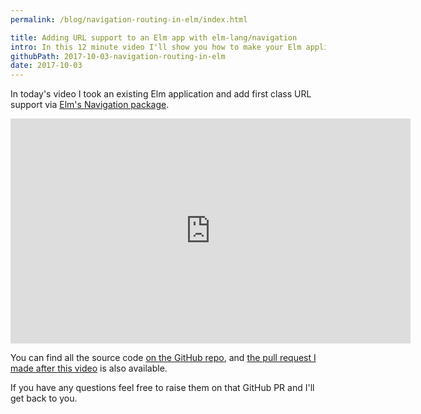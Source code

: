 ```yaml
---
permalink: /blog/navigation-routing-in-elm/index.html

title: Adding URL support to an Elm app with elm-lang/navigation
intro: In this 12 minute video I'll show you how to make your Elm application support URLs with the Navigation package.
githubPath: 2017-10-03-navigation-routing-in-elm
date: 2017-10-03
---
```


In today's video I took an existing Elm application and add first class URL support via [Elm's Navigation package](https://github.com/elm-lang/navigation).

<iframe width="640" height="360" src="https://www.youtube.com/embed/ZgAwrJ3EdT4?rel=0" frameborder="0" allowfullscreen></iframe>

You can find all the source code [on the GitHub repo](https://github.com/jackfranklin/do-you-even-elm), and [the pull request I made after this video](https://github.com/jackfranklin/do-you-even-elm/pull/5) is also available.

If you have any questions feel free to raise them on that GitHub PR and I'll get back to you.
